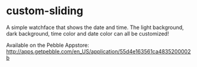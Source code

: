 # custom-sliding
A simple watchface that shows the date and time. The light background, dark background, time color and date color can all be customized!

Available on the Pebble Appstore: http://apps.getpebble.com/en_US/application/55d4e163561ca4835200002b
